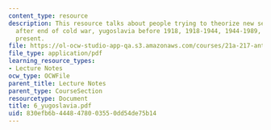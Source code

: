 ```yaml
---
content_type: resource
description: This resource talks about people trying to theorize new security landscape
  after end of cold war, yugoslavia before 1918, 1918-1944, 1944-1989, and 1989 -
  present.
file: https://ol-ocw-studio-app-qa.s3.amazonaws.com/courses/21a-217-anthropology-of-war-and-peace-fall-2004/830efb6b4448478003550dd54de75b14_6_yugoslavia.pdf
file_type: application/pdf
learning_resource_types:
- Lecture Notes
ocw_type: OCWFile
parent_title: Lecture Notes
parent_type: CourseSection
resourcetype: Document
title: 6_yugoslavia.pdf
uid: 830efb6b-4448-4780-0355-0dd54de75b14
---
```

